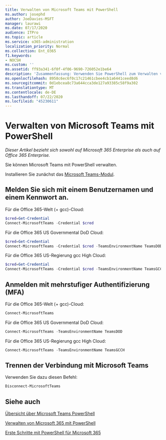 ```yaml
---
title: Verwalten von Microsoft Teams mit PowerShell
ms.author: josephd
author: JoeDavies-MSFT
manager: laurawi
ms.date: 07/17/2020
audience: ITPro
ms.topic: article
ms.service: o365-administration
localization_priority: Normal
ms.collection: Ent_O365
f1.keywords:
- NOCSH
ms.custom: ''
ms.assetid: ff93a341-6f0f-4f06-9690-726052e1be64
description: 'Zusammenfassung: Verwenden Sie PowerShell zum Verwalten von Microsoft Teams.'
ms.openlocfilehash: 8958c6ec6f0c17c21461cbee4cb1a6441ceed8d6
ms.sourcegitcommit: 0d1ebcea8c73a644cca3de127a93385c58f9a302
ms.translationtype: MT
ms.contentlocale: de-DE
ms.lasthandoff: 07/22/2020
ms.locfileid: "45230611"
---
```

# <a name="manage-microsoft-teams-with-powershell"></a>Verwalten von Microsoft Teams mit PowerShell

*Dieser Artikel bezieht sich sowohl auf Microsoft 365 Enterprise als auch auf Office 365 Enterprise.*

Sie können Microsoft Teams mit PowerShell verwalten.
  
Installieren Sie zunächst das [Microsoft Teams-Modul](https://www.powershellgallery.com/packages/MicrosoftTeams/).
    
## <a name="sign-in-with-a-user-name-and-password"></a>Melden Sie sich mit einem Benutzernamen und einem Kennwort an.

Für die Office 365-Welt (+ gcc)-Cloud:

```powershell
$cred=Get-Credential
Connect-MicrosoftTeams -Credential $cred
```

Für die Office 365 US Governmental DoD Cloud: 

```powershell
$cred=Get-Credential
Connect-MicrosoftTeams -Credential $cred -TeamsEnvironmentName TeamsDOD
```

Für die Office 365 US-Regierung gcc High Cloud:

```powershell
$cred=Get-Credential
Connect-MicrosoftTeams -Credential $cred -TeamsEnvironmentName TeamsGCCH
```

## <a name="sign-in-with-multi-factor-authentication-mfa"></a>Anmelden mit mehrstufiger Authentifizierung (MFA)

Für die Office 365-Welt (+ gcc)-Cloud:

```powershell
Connect-MicrosoftTeams
```

Für die Office 365 US Governmental DoD Cloud: 

```powershell
Connect-MicrosoftTeams -TeamsEnvironmentName TeamsDOD
```

Für die Office 365 US-Regierung gcc High Cloud:

```powershell
Connect-MicrosoftTeams -TeamsEnvironmentName TeamsGCCH
```

## <a name="disconnect-from-microsoft-teams"></a>Trennen der Verbindung mit Microsoft Teams

Verwenden Sie dazu diesen Befehl:

```powershell
Disconnect-MicrosoftTeams
```


## <a name="see-also"></a>Siehe auch

[Übersicht über Microsoft Teams PowerShell](https://docs.microsoft.com/microsoftteams/teams-powershell-overview)
  
[Verwalten von Microsoft 365 mit PowerShell](manage-office-365-with-office-365-powershell.md)
  
[Erste Schritte mit PowerShell für Microsoft 365](getting-started-with-office-365-powershell.md)

